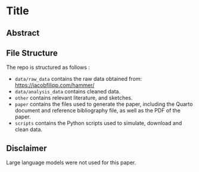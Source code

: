 # Title

## Abstract

## File Structure

The repo is structured as follows :

-   `data/raw_data` contains the raw data obtained from: https://jacobfilipp.com/hammer/
-   `data/analysis_data` contains cleaned data.
-   `other` contains relevant literature, and sketches.
-   `paper` contains the files used to generate the paper, including the Quarto document and reference bibliography file, as well as the PDF of the paper. 
-   `scripts` contains the Python scripts used to simulate, download and clean data.

## Disclaimer

Large language models were not used for this paper. 
